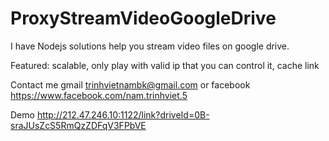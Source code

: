 
# ProxyStreamVideoGoogleDrive
I have Nodejs solutions help you stream video files on google drive.

Featured: scalable, only play with valid ip that you can control it, cache link

Contact me gmail trinhvietnambk@gmail.com or facebook https://www.facebook.com/nam.trinhviet.5

Demo http://212.47.246.10:1122/link?driveId=0B-sraJUsZcS5RmQzZDFqV3FPbVE


